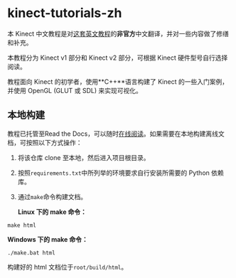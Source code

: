 # kinect-tutorials-zh

本 Kinect 中文教程是对[这套英文教程](https://homes.cs.washington.edu/~edzhang/tutorials/index.html)的**非官方**中文翻译，并对一些内容做了修缮和补充。

本教程分为 Kinect v1 部分和 Kinect v2 部分，可根据 Kinect 硬件型号自行选择阅读。

教程面向 Kinect 的初学者，使用**C++**语言构建了 Kinect 的一些入门案例，并使用 OpenGL (GLUT 或 SDL) 来实现可视化。

## 本地构建

教程已托管至Read the Docs，可以随时[在线阅读](https://kinect-tutorials-zh.readthedocs.io/zh_CN/latest/index.html)。如果需要在本地构建离线文档，可按照以下方式操作：

1. 将该仓库 clone 至本地，然后进入项目根目录。

2. 按照`requirements.txt`中所列举的环境要求自行安装所需要的 Python 依赖库。

3. 通过`make`命令构建文档。

   **Linux 下的 make 命令：**

```shell
make html
```

**Windows 下的 make 命令：**

```shell
./make.bat html
```

构建好的 html 文档位于`root/build/html`。

